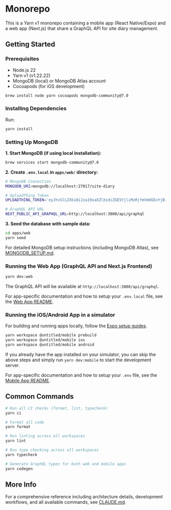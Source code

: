 # Monorepo

This is a Yarn v1 monorepo containing a mobile app (React Native/Expo) and a web app (Next.js) that share a GraphQL API for site diary management.

## Getting Started

### Prerequisites

- Node.js 22
- Yarn v1 (v1.22.22)
- MongoDB (local) or MongoDB Atlas account
- Cocoapods (for iOS development)

```bash
brew install node yarn cocoapods mongodb-community@7.0
```

### Installing Dependencies

Run:

```bash
yarn install
```

### Setting Up MongoDB

**1. Start MongoDB (if using local installation):**

```bash
brew services start mongodb-community@7.0
```

**2. Create `.env.local` in `apps/web/` directory:**

```bash
# MongoDB Connection
MONGODB_URI=mongodb://localhost:27017/site-diary

# UploadThing Token
UPLOADTHING_TOKEN='eyJhcGlLZXkiOiJza19saXZlXzdiZGE5YjliMzRjYmVmOGExYjBiOTE2NjRmMTkzZDRhMzNkNmRmMjRkMGVjZDE2OGVmMWQ3OGI2MjE0YzBhOGEiLCJhcHBJZCI6IngyeG1jejlxbTEiLCJyZWdpb25zIjpbInNlYTEiXX0='

# GraphQL API URL
NEXT_PUBLIC_API_GRAPHQL_URL=http://localhost:3000/api/graphql
```

**3. Seed the database with sample data:**

```bash
cd apps/web
yarn seed
```

For detailed MongoDB setup instructions (including MongoDB Atlas), see [MONGODB_SETUP.md](./MONGODB_SETUP.md).

### Running the Web App (GraphQL API and Next.js Frontend)

```bash
yarn dev:web
```

The GraphQL API will be available at `http://localhost:3000/api/graphql`.

For app-specific documentation and how to setup your `.env.local` file, see the [Web App README](./apps/web/README.md).

### Running the iOS/Android App in a simulator

For building and running apps locally, follow the [Expo setup guides](https://docs.expo.dev/get-started/set-up-your-environment/?platform=ios&device=simulated).

```bash
yarn workspace @untitled/mobile prebuild
yarn workspace @untitled/mobile ios
yarn workspace @untitled/mobile android
```

If you already have the app installed on your simulator, you can skip the above steps and simply run `yarn dev:mobile` to start the development server.

For app-specific documentation and how to setup your `.env` file, see the [Mobile App README](./apps/mobile/README.md).

## Common Commands

```bash
# Run all CI checks (format, lint, typecheck)
yarn ci

# Format all code
yarn format

# Run linting across all workspaces
yarn lint

# Run type checking across all workspaces
yarn typecheck

# Generate GraphQL types for both web and mobile apps
yarn codegen
```

## More Info

For a comprehensive reference including architecture details, development workflows, and all available commands, see [CLAUDE.md](./CLAUDE.md).

